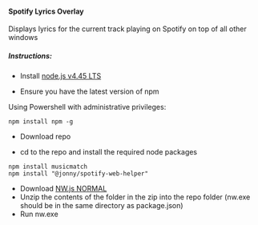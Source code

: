 #### Spotify Lyrics Overlay
Displays lyrics for the current track playing on Spotify on top of all other windows

##### Instructions:
* Install [node.js v4.45 LTS](https://nodejs.org/en/)

* Ensure you have the latest version of npm 

Using Powershell with administrative privileges: 
```
npm install npm -g
```

* Download repo

* cd to the repo and install the required node packages

```
npm install musicmatch
npm install "@jonny/spotify-web-helper"
```
* Download [NW.js NORMAL](http://nwjs.io/)
* Unzip the contents of the folder in the zip into the repo folder (nw.exe should be in the same directory as package.json)
* Run nw.exe
